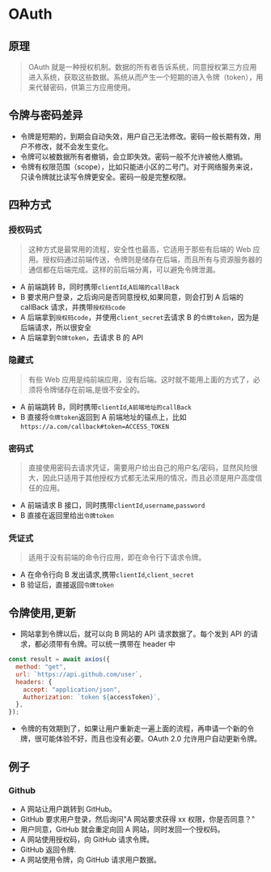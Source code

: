<!--
 * @Author: yyt
 * @Date: 2020-05-23 10:45:43
 * @LastEditTime: 2020-05-23 11:18:01
 * @LastEditors: yyt
 * @FilePath: /taoNote/doc/knowledge/hard/NetWork/OAuth.md
-->

# OAuth

## 原理

> OAuth 就是一种授权机制。数据的所有者告诉系统，同意授权第三方应用进入系统，获取这些数据。系统从而产生一个短期的进入令牌（token），用来代替密码，供第三方应用使用。

## 令牌与密码差异

- 令牌是短期的，到期会自动失效，用户自己无法修改。密码一般长期有效，用户不修改，就不会发生变化。
- 令牌可以被数据所有者撤销，会立即失效。密码一般不允许被他人撤销。
- 令牌有权限范围（scope），比如只能进小区的二号门。对于网络服务来说，只读令牌就比读写令牌更安全。密码一般是完整权限。

## 四种方式

### 授权码式

> 这种方式是最常用的流程，安全性也最高，它适用于那些有后端的 Web 应用。授权码通过前端传送，令牌则是储存在后端，而且所有与资源服务器的通信都在后端完成。这样的前后端分离，可以避免令牌泄漏。

- A 前端跳转 B，同时携带`clientId`,`A后端的callBack`
- B 要求用户登录，之后询问是否同意授权,如果同意，则会打到 A 后端的 callBack 请求，并携带`授权码code`
- A 后端拿到`授权码code`，并使用`client_secret`去请求 B 的`令牌token`，因为是后端请求，所以很安全
- A 后端拿到`令牌token`，去请求 B 的 API

### 隐藏式

> 有些 Web 应用是纯前端应用，没有后端。这时就不能用上面的方式了，必须将令牌储存在前端,是很不安全的。

- A 前端跳转 B，同时携带`clientId`,`A前端地址的callBack`
- B 直接将`令牌token`返回到 A 前端地址的锚点上，比如`https://a.com/callback#token=ACCESS_TOKEN`

### 密码式

> 直接使用密码去请求凭证，需要用户给出自己的用户名/密码，显然风险很大，因此只适用于其他授权方式都无法采用的情况，而且必须是用户高度信任的应用。

- A 前端请求 B 接口，同时携带`clientId`,`username`,`password`
- B 直接在返回里给出`令牌token`

### 凭证式

> 适用于没有前端的命令行应用，即在命令行下请求令牌。

- A 在命令行向 B 发出请求,携带`clientId`,`client_secret`
- B 验证后，直接返回`令牌token`

## 令牌使用,更新

- 网站拿到令牌以后，就可以向 B 网站的 API 请求数据了。每个发到 API 的请求，都必须带有令牌。可以统一携带在 header 中

```js
const result = await axios({
  method: "get",
  url: `https://api.github.com/user`,
  headers: {
    accept: "application/json",
    Authorization: `token ${accessToken}`,
  },
});
```

- 令牌的有效期到了，如果让用户重新走一遍上面的流程，再申请一个新的令牌，很可能体验不好，而且也没有必要。OAuth 2.0 允许用户自动更新令牌。

## 例子

### Github

- A 网站让用户跳转到 GitHub。
- GitHub 要求用户登录，然后询问"A 网站要求获得 xx 权限，你是否同意？"
- 用户同意，GitHub 就会重定向回 A 网站，同时发回一个授权码。
- A 网站使用授权码，向 GitHub 请求令牌。
- GitHub 返回令牌.
- A 网站使用令牌，向 GitHub 请求用户数据。

